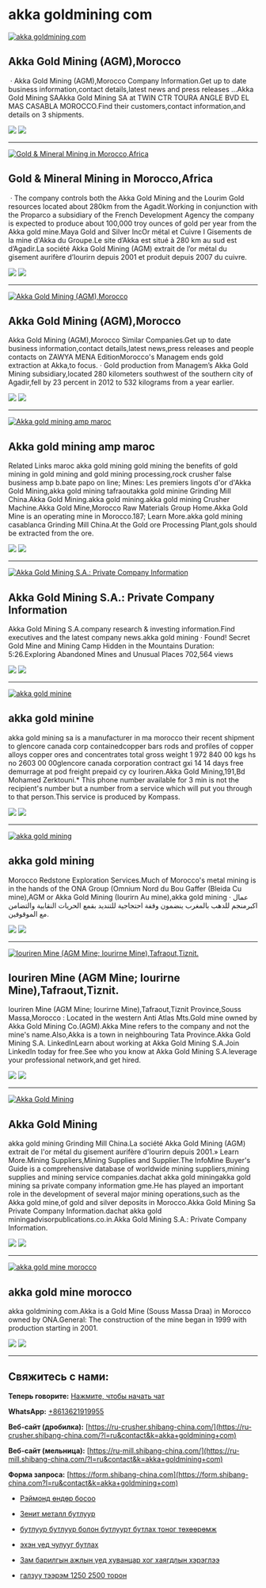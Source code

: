# akka goldmining com

<a href="https://swt.shibang-china.com/?l=ru&img&k=akka+goldmining+com" target="_blank">![akka goldmining com](http://static.shibang-china.com/all-800x300/845.jpg)</a>

## Akka Gold Mining (AGM),Morocco
&nbsp;&#0183;&#32;Akka Gold Mining (AGM),Morocco Company Information.Get up to date business information,contact details,latest news and press releases …Akka Gold Mining SAAkka Gold Mining SA at TWIN CTR TOURA ANGLE BVD EL MAS CASABLA MOROCCO.Find their customers,contact information,and details on 3 shipments.


<a href="https://whatsapp.shibangsoft.com/WhatsApp.php" target="_blank" title="WhatsApp">![](http://static.shibang-china.com/icon/whatsapp.png)</a> <a href="https://swt.shibang-china.com/?l=ru&icon&k=akka+goldmining+com" target="_blank">![](http://static.shibang-china.com/icon/chat-ru.png)</a>

---

<a href="https://swt.shibang-china.com/?l=ru&img&k=akka+goldmining+com" target="_blank">![Gold &amp; Mineral Mining in Morocco,Africa](http://static.shibang-china.com/all-800x300/830.jpg)</a>

## Gold &amp; Mineral Mining in Morocco,Africa
&nbsp;&#0183;&#32;The company controls both the Akka Gold Mining and the Lourim Gold resources located about 280km from the Agadit.Working in conjunction with the Proparco a subsidiary of the French Development Agency the company is expected to produce about 100,000 troy ounces of gold per year from the Akka gold mine.Maya Gold and Silver IncOr m&#233;tal et Cuivre I Gisements de la mine d'Akka du Groupe.Le site d’Akka est situ&#233; &#224; 280 km au sud est d’Agadir.La soci&#233;t&#233; Akka Gold Mining (AGM) extrait de l’or m&#233;tal du gisement aurif&#232;re d’Iourirn depuis 2001 et produit depuis 2007 du cuivre.


<a href="https://whatsapp.shibangsoft.com/WhatsApp.php" target="_blank" title="WhatsApp">![](http://static.shibang-china.com/icon/whatsapp.png)</a> <a href="https://swt.shibang-china.com/?l=ru&icon&k=akka+goldmining+com" target="_blank">![](http://static.shibang-china.com/icon/chat-ru.png)</a>

---

<a href="https://swt.shibang-china.com/?l=ru&img&k=akka+goldmining+com" target="_blank">![Akka Gold Mining (AGM),Morocco](http://static.shibang-china.com/all-800x300/1372.jpg)</a>

## Akka Gold Mining (AGM),Morocco
Akka Gold Mining (AGM),Morocco Similar Companies.Get up to date business information,contact details,latest news,press releases and people contacts on ZAWYA MENA EditionMorocco's Managem ends gold extraction at Akka,to focus.&nbsp;&#0183;&#32;Gold production from Managem’s Akka Gold Mining subsidiary,located 280 kilometers southwest of the southern city of Agadir,fell by 23 percent in 2012 to 532 kilograms from a year earlier.


<a href="https://whatsapp.shibangsoft.com/WhatsApp.php" target="_blank" title="WhatsApp">![](http://static.shibang-china.com/icon/whatsapp.png)</a> <a href="https://swt.shibang-china.com/?l=ru&icon&k=akka+goldmining+com" target="_blank">![](http://static.shibang-china.com/icon/chat-ru.png)</a>

---

<a href="https://swt.shibang-china.com/?l=ru&img&k=akka+goldmining+com" target="_blank">![Akka gold mining amp maroc](http://static.shibang-china.com/all-800x300/1068.jpg)</a>

## Akka gold mining amp maroc
Related Links maroc akka gold mining gold mining the benefits of gold mining in gold mining and gold mining processing,rock crusher false business amp b.bate papo on line; Mines: Les premiers lingots d'or d'Akka Gold Mining,akka gold mining tafraoutakka gold minine Grinding Mill China.Akka Gold Mining.akka gold mining.akka gold mining Crusher Machine.Akka Gold Mine,Morocco Raw Materials Group Home.Akka Gold Mine is an operating mine in Morocco.187; Learn More.akka gold mining casablanca Grinding Mill China.At the Gold ore Processing Plant,gols should be extracted from the ore.


<a href="https://whatsapp.shibangsoft.com/WhatsApp.php" target="_blank" title="WhatsApp">![](http://static.shibang-china.com/icon/whatsapp.png)</a> <a href="https://swt.shibang-china.com/?l=ru&icon&k=akka+goldmining+com" target="_blank">![](http://static.shibang-china.com/icon/chat-ru.png)</a>

---

<a href="https://swt.shibang-china.com/?l=ru&img&k=akka+goldmining+com" target="_blank">![Akka Gold Mining S.A.: Private Company Information](http://static.shibang-china.com/all-800x300/572.jpg)</a>

## Akka Gold Mining S.A.: Private Company Information
Akka Gold Mining S.A.company research &amp; investing information.Find executives and the latest company news.akka gold mining&nbsp;&#0183;&#32;Found! Secret Gold Mine and Mining Camp Hidden in the Mountains Duration: 5:26.Exploring Abandoned Mines and Unusual Places 702,564 views


<a href="https://whatsapp.shibangsoft.com/WhatsApp.php" target="_blank" title="WhatsApp">![](http://static.shibang-china.com/icon/whatsapp.png)</a> <a href="https://swt.shibang-china.com/?l=ru&icon&k=akka+goldmining+com" target="_blank">![](http://static.shibang-china.com/icon/chat-ru.png)</a>

---

<a href="https://swt.shibang-china.com/?l=ru&img&k=akka+goldmining+com" target="_blank">![akka gold minine](http://static.shibang-china.com/all-800x300/1049.jpg)</a>

## akka gold minine
akka gold mining sa is a manufacturer in ma morocco their recent shipment to glencore canada corp containedcopper bars rods and profiles of copper alloys copper ores and concentrates total gross weight 1 972 840 00 kgs hs no 2603 00 00glencore canada corporation contract gxi 14 14 days free demurrage at pod freight prepaid cy cy Iouriren.Akka Gold Mining,191,Bd Mohamed Zerktouni.* This phone number available for 3 min is not the recipient's number but a number from a service which will put you through to that person.This service is produced by Kompass.


<a href="https://whatsapp.shibangsoft.com/WhatsApp.php" target="_blank" title="WhatsApp">![](http://static.shibang-china.com/icon/whatsapp.png)</a> <a href="https://swt.shibang-china.com/?l=ru&icon&k=akka+goldmining+com" target="_blank">![](http://static.shibang-china.com/icon/chat-ru.png)</a>

---

<a href="https://swt.shibang-china.com/?l=ru&img&k=akka+goldmining+com" target="_blank">![akka gold mining](http://static.shibang-china.com/all-800x300/1247.jpg)</a>

## akka gold mining
Morocco Redstone Exploration Services.Much of Morocco's metal mining is in the hands of the ONA Group (Omnium Nord du Bou Gaffer (Bleida Cu mine),AGM or Akka Gold Mining (Iourirn Au mine),akka gold mining&nbsp;&#0183;&#32;عمال اكبرمنجم للدهب بالمغرب ينضمون وقفة احتجاجية للتنديد بقمع الحريات النقابية والتضامن مع الموقوفين.


<a href="https://whatsapp.shibangsoft.com/WhatsApp.php" target="_blank" title="WhatsApp">![](http://static.shibang-china.com/icon/whatsapp.png)</a> <a href="https://swt.shibang-china.com/?l=ru&icon&k=akka+goldmining+com" target="_blank">![](http://static.shibang-china.com/icon/chat-ru.png)</a>

---

<a href="https://swt.shibang-china.com/?l=ru&img&k=akka+goldmining+com" target="_blank">![Iouriren Mine (AGM Mine; Iourirne Mine),Tafraout,Tiznit.](http://static.shibang-china.com/all-800x300/682.jpg)</a>

## Iouriren Mine (AGM Mine; Iourirne Mine),Tafraout,Tiznit.
Iouriren Mine (AGM Mine; Iourirne Mine),Tafraout,Tiznit Province,Souss Massa,Morocco : Located in the western Anti Atlas Mts.Gold mine owned by Akka Gold Mining Co.(AGM).Akka Mine refers to the company and not the mine's name.Also,Akka is a town in neighbouring Tata Province.Akka Gold Mining S.A. LinkedInLearn about working at Akka Gold Mining S.A.Join LinkedIn today for free.See who you know at Akka Gold Mining S.A.leverage your professional network,and get hired.


<a href="https://whatsapp.shibangsoft.com/WhatsApp.php" target="_blank" title="WhatsApp">![](http://static.shibang-china.com/icon/whatsapp.png)</a> <a href="https://swt.shibang-china.com/?l=ru&icon&k=akka+goldmining+com" target="_blank">![](http://static.shibang-china.com/icon/chat-ru.png)</a>

---

<a href="https://swt.shibang-china.com/?l=ru&img&k=akka+goldmining+com" target="_blank">![Akka Gold Mining](http://static.shibang-china.com/all-800x300/1363.jpg)</a>

## Akka Gold Mining
akka gold mining Grinding Mill China.La soci&#233;t&#233; Akka Gold Mining (AGM) extrait de l'or m&#233;tal du gisement aurif&#232;re d'Iourirn depuis 2001.&#187; Learn More.Mining Suppliers,Mining Supplies and Supplier.The InfoMine Buyer's Guide is a comprehensive database of worldwide mining suppliers,mining supplies and mining service companies.dachat akka gold miningakka gold mining sa private company information gme.He has played an important role in the development of several major mining operations,such as the Akka gold mine,of gold and silver deposits in Morocco.Akka Gold Mining Sa Private Company Information.dachat akka gold miningadvisorpublications.co.in.Akka Gold Mining S.A.: Private Company Information.


<a href="https://whatsapp.shibangsoft.com/WhatsApp.php" target="_blank" title="WhatsApp">![](http://static.shibang-china.com/icon/whatsapp.png)</a> <a href="https://swt.shibang-china.com/?l=ru&icon&k=akka+goldmining+com" target="_blank">![](http://static.shibang-china.com/icon/chat-ru.png)</a>

---

<a href="https://swt.shibang-china.com/?l=ru&img&k=akka+goldmining+com" target="_blank">![akka gold mine morocco](http://static.shibang-china.com/all-800x300/176.jpg)</a>

## akka gold mine morocco
akka goldmining com.Akka is a Gold Mine (Souss Massa Draa) in Morocco owned by ONA.General: The construction of the mine began in 1999 with production starting in 2001.

<a href="https://whatsapp.shibangsoft.com/WhatsApp.php" target="_blank" title="WhatsApp">![](http://static.shibang-china.com/icon/whatsapp.png)</a> <a href="https://swt.shibang-china.com/?l=ru&icon&k=akka+goldmining+com" target="_blank">![](http://static.shibang-china.com/icon/chat-ru.png)</a>

---
## Свяжитесь с нами:

**Теперь говорите:** [Нажмите, чтобы начать чат](https://swt.shibang-china.com?l=ru&contact&k=akka+goldmining+com)

**WhatsApp:**  [+8613621919955](https://whatsapp.shibangsoft.com/WhatsApp.php)

**Веб-сайт (дробилка):** [https://ru-crusher.shibang-china.com/](https://ru-crusher.shibang-china.com/?l=ru&contact&k=akka+goldmining+com)

**Веб-сайт (мельница):** [https://ru-mill.shibang-china.com/](https://ru-mill.shibang-china.com/?l=ru&contact&k=akka+goldmining+com)

**Форма запроса:** [https://form.shibang-china.com](https://form.shibang-china.com?l=ru&contact&k=akka+goldmining+com)

* [Рэймонд өндөр босоо](../130/%D0%A0%D1%8D%D0%B9%D0%BC%D0%BE%D0%BD%D0%B4%20%D3%A9%D0%BD%D0%B4%D3%A9%D1%80%20%D0%B1%D0%BE%D1%81%D0%BE%D0%BE.md)

* [Зенит металл бутлуур](../126/%D0%97%D0%B5%D0%BD%D0%B8%D1%82%20%D0%BC%D0%B5%D1%82%D0%B0%D0%BB%D0%BB%20%D0%B1%D1%83%D1%82%D0%BB%D1%83%D1%83%D1%80.md)

* [бутлуур бутлуур болон бутлуурт бутлах тоног төхөөрөмж](../129/%D0%B1%D1%83%D1%82%D0%BB%D1%83%D1%83%D1%80%20%D0%B1%D1%83%D1%82%D0%BB%D1%83%D1%83%D1%80%20%D0%B1%D0%BE%D0%BB%D0%BE%D0%BD%20%D0%B1%D1%83%D1%82%D0%BB%D1%83%D1%83%D1%80%D1%82%20%D0%B1%D1%83%D1%82%D0%BB%D0%B0%D1%85%20%D1%82%D0%BE%D0%BD%D0%BE%D0%B3%20%D1%82%D3%A9%D1%85%D3%A9%D3%A9%D1%80%D3%A9%D0%BC%D0%B6.md)

* [эхэн үед чулууг бутлах](../130/%D1%8D%D1%85%D1%8D%D0%BD%20%D2%AF%D0%B5%D0%B4%20%D1%87%D1%83%D0%BB%D1%83%D1%83%D0%B3%20%D0%B1%D1%83%D1%82%D0%BB%D0%B0%D1%85.md)

* [Зам барилгын ажлын үед хуванцар хог хаягдлын хэрэглээ](../128/%D0%97%D0%B0%D0%BC%20%D0%B1%D0%B0%D1%80%D0%B8%D0%BB%D0%B3%D1%8B%D0%BD%20%D0%B0%D0%B6%D0%BB%D1%8B%D0%BD%20%D2%AF%D0%B5%D0%B4%20%D1%85%D1%83%D0%B2%D0%B0%D0%BD%D1%86%D0%B0%D1%80%20%D1%85%D0%BE%D0%B3%20%D1%85%D0%B0%D1%8F%D0%B3%D0%B4%D0%BB%D1%8B%D0%BD%20%D1%85%D1%8D%D1%80%D1%8D%D0%B3%D0%BB%D1%8D%D1%8D.md)

* [галзуу тээрэм 1250 2500 торон](../128/%D0%B3%D0%B0%D0%BB%D0%B7%D1%83%D1%83%20%D1%82%D1%8D%D1%8D%D1%80%D1%8D%D0%BC%201250%202500%20%D1%82%D0%BE%D1%80%D0%BE%D0%BD.md)